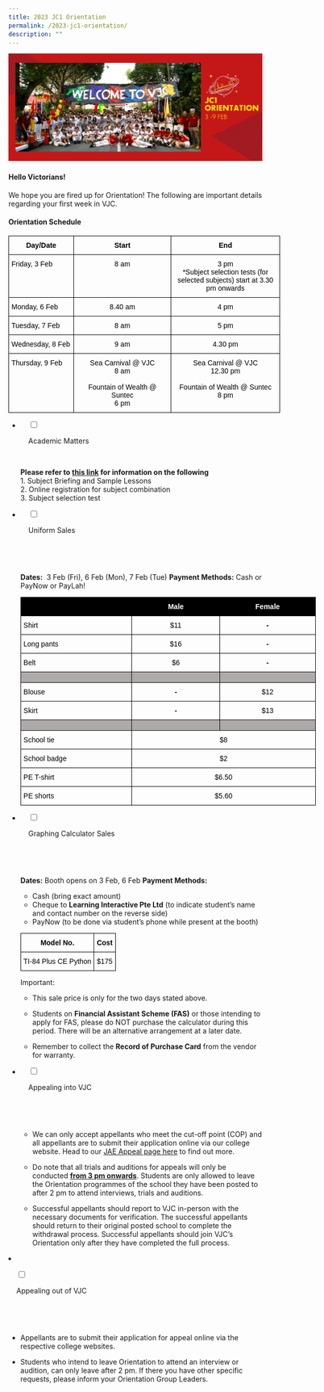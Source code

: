 ```yaml
---
title: 2023 JC1 Orientation
permalink: /2023-jc1-orientation/
description: ""
---
```

![](/images/2023%20Images/JCO%20Page%20Banner.jpg)

#### Hello Victorians!
We hope you are fired up for Orientation! The following are important details regarding your first week in VJC.

#### Orientation Schedule

<style type="text/css">
.tg  {border-collapse:collapse;border-spacing:0;}
.tg td{border-color:black;border-style:solid;border-width:1px;font-family:Arial, sans-serif;font-size:14px;
  overflow:hidden;padding:10px 5px;word-break:normal;}
.tg th{border-color:black;border-style:solid;border-width:1px;font-family:Arial, sans-serif;font-size:14px;
  font-weight:normal;overflow:hidden;padding:10px 5px;word-break:normal;}
.tg .tg-wp8o{border-color:#000000;text-align:center;vertical-align:top}
.tg .tg-mqa1{border-color:#000000;font-weight:bold;text-align:center;vertical-align:top}
.tg .tg-73oq{border-color:#000000;text-align:left;vertical-align:top}
</style>
<table class="tg" style="undefined;table-layout: fixed; width: 539px">
<colgroup>
<col style="width: 129px">
<col style="width: 194px">
<col style="width: 216px">
</colgroup>
<thead>
  <tr>
    <th class="tg-mqa1"><span style="font-weight:700;font-style:normal;text-decoration:none;color:#000;background-color:transparent">Day/Date</span></th>
    <th class="tg-mqa1"><span style="font-weight:700;font-style:normal;text-decoration:none;color:#000;background-color:transparent">Start</span></th>
    <th class="tg-mqa1"><span style="font-weight:700;font-style:normal;text-decoration:none;color:#000;background-color:transparent">End</span></th>
  </tr>
</thead>
<tbody>
  <tr>
    <td class="tg-73oq"><span style="font-weight:400;font-style:normal;text-decoration:none;color:#000;background-color:transparent">Friday,</span><span style="color:#000;background-color:transparent"> 3 Feb</span></td>
    <td class="tg-wp8o"><span style="font-weight:400;font-style:normal;text-decoration:none;color:#000;background-color:transparent">8 am</span></td>
    <td class="tg-wp8o"><span style="font-weight:400;font-style:normal;text-decoration:none;color:#000;background-color:transparent">3 pm</span><br><span style="font-weight:400;font-style:normal;text-decoration:none;color:#000;background-color:transparent">*Subject selection tests (for selected subjects) start at 3.30 pm onwards</span></td>
  </tr>
  <tr>
    <td class="tg-73oq"><span style="font-weight:400;font-style:normal;text-decoration:none;color:#000;background-color:transparent">Monday, </span><span style="color:#000;background-color:transparent">6 Feb</span></td>
    <td class="tg-wp8o"><span style="font-weight:400;font-style:normal;text-decoration:none;color:#000;background-color:transparent">8.40 am</span></td>
    <td class="tg-wp8o"><span style="font-weight:400;font-style:normal;text-decoration:none;color:#000;background-color:transparent">4 pm</span></td>
  </tr>
  <tr>
    <td class="tg-73oq"><span style="font-weight:400;font-style:normal;text-decoration:none;color:#000;background-color:transparent">Tuesday, </span><span style="color:#000;background-color:transparent">7 Feb</span></td>
    <td class="tg-wp8o"><span style="font-weight:400;font-style:normal;text-decoration:none;color:#000;background-color:transparent">8 am</span></td>
    <td class="tg-wp8o"><span style="font-weight:400;font-style:normal;text-decoration:none;color:#000;background-color:transparent">5 pm</span></td>
  </tr>
  <tr>
    <td class="tg-73oq"><span style="font-weight:400;font-style:normal;text-decoration:none;color:#000;background-color:transparent">Wednesday, </span><span style="color:#000;background-color:transparent">8 Feb</span></td>
    <td class="tg-wp8o"><span style="font-weight:400;font-style:normal;text-decoration:none;color:#000;background-color:transparent">9 am</span></td>
    <td class="tg-wp8o"><span style="font-weight:400;font-style:normal;text-decoration:none;color:#000;background-color:transparent">4.30 pm</span></td>
  </tr>
  <tr>
    <td class="tg-73oq"><span style="font-weight:400;font-style:normal;text-decoration:none;color:#000;background-color:transparent">Thursday, </span><span style="color:#000;background-color:transparent">9 Feb</span></td>
    <td class="tg-wp8o"><span style="font-weight:400;font-style:normal;text-decoration:none;color:#000;background-color:transparent">Sea Carnival @ VJC</span><br><span style="font-weight:400;font-style:normal;text-decoration:none;color:#000;background-color:transparent">8 am</span><br><br><span style="font-weight:400;font-style:normal;text-decoration:none;color:#000;background-color:transparent">Fountain of Wealth @ Suntec</span><br><span style="font-weight:400;font-style:normal;text-decoration:none;color:#000;background-color:transparent">6 pm</span></td>
    <td class="tg-wp8o"><span style="font-weight:400;font-style:normal;text-decoration:none;color:#000;background-color:transparent">Sea Carnival @ VJC</span><br><span style="font-weight:400;font-style:normal;text-decoration:none;color:#000;background-color:transparent">12.30 pm</span><br><br><span style="font-weight:400;font-style:normal;text-decoration:none;color:#000;background-color:transparent">Fountain of Wealth @ Suntec</span><br><span style="font-weight:400;font-style:normal;text-decoration:none;color:#000;background-color:transparent">8 pm</span></td>
  </tr>
</tbody>
</table>

<ul class="jekyllcodex_accordion">
<li>

    <input type="checkbox" id="accordion1">

    <label for="accordion1">Academic Matters</label>

    <div>
			<p> **Please refer to <a href="https://go.gov.sg/vjc23acad">this link</a> for information on the following**<br>
				1. Subject Briefing and Sample Lessons<br>
2. Online registration for subject combination<br>
3. Subject selection test </p>
				</div>
	</li>
	
<li>

    <input type="checkbox" id="accordion2">

    <label for="accordion2">Uniform Sales</label>

    <div>

      <p>
				**Dates:**  3 Feb (Fri), 6 Feb (Mon), 7 Feb (Tue)
				**Payment Methods:** Cash or PayNow or PayLah!
				<style type="text/css">
.tg  {border-collapse:collapse;border-spacing:0;}
.tg td{border-color:black;border-style:solid;border-width:1px;font-family:Arial, sans-serif;font-size:14px;
  overflow:hidden;padding:10px 5px;word-break:normal;}
.tg th{border-color:black;border-style:solid;border-width:1px;font-family:Arial, sans-serif;font-size:14px;
  font-weight:normal;overflow:hidden;padding:10px 5px;word-break:normal;}
.tg .tg-hfk9{background-color:#000000;border-color:#000000;text-align:left;vertical-align:top}
.tg .tg-2pv4{background-color:#AEAAAA;text-align:left;vertical-align:top}
.tg .tg-baqh{text-align:center;vertical-align:top}
.tg .tg-501o{background-color:#000000;border-color:#000000;color:#FFF;font-weight:bold;text-align:center;vertical-align:top}
.tg .tg-0lax{text-align:left;vertical-align:top}
.tg .tg-amwm{font-weight:bold;text-align:center;vertical-align:top}
</style>
<table class="tg" style="undefined;table-layout: fixed; width: 586px">
<colgroup>
<col style="width: 221px">
<col style="width: 175px">
<col style="width: 190px">
</colgroup>
<thead>
  <tr>
    <th class="tg-hfk9"></th>
    <th class="tg-501o"><span style="font-weight:700;font-style:normal;text-decoration:none;color:#FFF">Male</span></th>
    <th class="tg-501o"><span style="font-weight:700;font-style:normal;text-decoration:none;color:#FFF">Female</span></th>
  </tr>
</thead>
<tbody>
  <tr>
    <td class="tg-0lax"><span style="font-weight:400;font-style:normal;text-decoration:none;color:#000;background-color:transparent">Shirt</span></td>
    <td class="tg-baqh"><span style="font-weight:400;font-style:normal;text-decoration:none;color:#000;background-color:transparent">$11</span></td>
    <td class="tg-amwm"><span style="font-weight:700;font-style:normal;text-decoration:none;color:#000;background-color:transparent">-</span></td>
  </tr>
  <tr>
    <td class="tg-0lax"><span style="font-weight:400;font-style:normal;text-decoration:none;color:#000;background-color:transparent">Long pants</span></td>
    <td class="tg-baqh"><span style="font-weight:400;font-style:normal;text-decoration:none;color:#000;background-color:transparent">$16</span></td>
    <td class="tg-amwm"><span style="font-weight:700;font-style:normal;text-decoration:none;color:#000;background-color:transparent">-</span></td>
  </tr>
  <tr>
    <td class="tg-0lax"><span style="font-weight:400;font-style:normal;text-decoration:none;color:#000;background-color:transparent">Belt</span></td>
    <td class="tg-baqh"><span style="font-weight:400;font-style:normal;text-decoration:none;color:#000;background-color:transparent">$6</span></td>
    <td class="tg-amwm"><span style="font-weight:700;font-style:normal;text-decoration:none;color:#000;background-color:transparent">-</span></td>
  </tr>
  <tr>
    <td class="tg-2pv4"></td>
    <td class="tg-2pv4"></td>
    <td class="tg-2pv4"></td>
  </tr>
  <tr>
    <td class="tg-0lax"><span style="font-weight:400;font-style:normal;text-decoration:none;color:#000;background-color:transparent">Blouse</span></td>
    <td class="tg-amwm"><span style="font-weight:700;font-style:normal;text-decoration:none;color:#000;background-color:transparent">-</span></td>
    <td class="tg-baqh"><span style="font-weight:400;font-style:normal;text-decoration:none;color:#000;background-color:transparent">$12</span></td>
  </tr>
  <tr>
    <td class="tg-0lax"><span style="font-weight:400;font-style:normal;text-decoration:none;color:#000;background-color:transparent">Skirt</span></td>
    <td class="tg-amwm"><span style="font-weight:700;font-style:normal;text-decoration:none;color:#000;background-color:transparent">-</span></td>
    <td class="tg-baqh"><span style="font-weight:400;font-style:normal;text-decoration:none;color:#000;background-color:transparent">$13</span></td>
  </tr>
  <tr>
    <td class="tg-2pv4"></td>
    <td class="tg-2pv4"></td>
    <td class="tg-2pv4"></td>
  </tr>
  <tr>
    <td class="tg-0lax"><span style="font-weight:400;font-style:normal;text-decoration:none;color:#000;background-color:transparent">School tie</span></td>
    <td class="tg-baqh" colspan="2"><span style="font-weight:400;font-style:normal;text-decoration:none;color:#000;background-color:transparent">$8</span></td>
  </tr>
  <tr>
    <td class="tg-0lax"><span style="font-weight:400;font-style:normal;text-decoration:none;color:#000;background-color:transparent">School badge</span></td>
    <td class="tg-baqh" colspan="2"><span style="font-weight:400;font-style:normal;text-decoration:none;color:#000;background-color:transparent">$2</span></td>
  </tr>
  <tr>
    <td class="tg-0lax"><span style="font-weight:400;font-style:normal;text-decoration:none;color:#000;background-color:transparent">PE T-shirt</span></td>
    <td class="tg-baqh" colspan="2"><span style="font-weight:400;font-style:normal;text-decoration:none;color:#000;background-color:transparent">$6.50</span></td>
  </tr>
  <tr>
    <td class="tg-0lax"><span style="font-weight:400;font-style:normal;text-decoration:none;color:#000;background-color:transparent">PE shorts</span></td>
    <td class="tg-baqh" colspan="2"><span style="font-weight:400;font-style:normal;text-decoration:none;color:#000;background-color:transparent">$5.60</span></td>
  </tr>
</tbody>
</table>
			</p>
				</div>
	</li>
	
<li>

    <input type="checkbox" id="accordion3">

    <label for="accordion3">Graphing Calculator Sales</label>

    <div>

      <p> **Dates:** Booth opens on 3 Feb, 6 Feb
**Payment Methods:** 
   *   Cash (bring exact amount)
   *   Cheque to **Learning Interactive Pte Ltd** (to indicate student’s name and contact number on the reverse side)
   *   PayNow (to be done via student’s phone while present at the booth)

<style type="text/css">
.tg  {border-collapse:collapse;border-spacing:0;}
.tg td{border-color:black;border-style:solid;border-width:1px;font-family:Arial, sans-serif;font-size:14px;
  overflow:hidden;padding:10px 5px;word-break:normal;}
.tg th{border-color:black;border-style:solid;border-width:1px;font-family:Arial, sans-serif;font-size:14px;
  font-weight:normal;overflow:hidden;padding:10px 5px;word-break:normal;}
.tg .tg-baqh{text-align:center;vertical-align:top}
.tg .tg-amwm{font-weight:bold;text-align:center;vertical-align:top}
.tg .tg-0lax{text-align:left;vertical-align:top}
</style>
<table class="tg">
<thead>
  <tr>
    <th class="tg-amwm"><span style="font-weight:700;font-style:normal;text-decoration:none;color:#000;background-color:transparent">Model No.</span></th>
    <th class="tg-amwm"><span style="font-weight:700;font-style:normal;text-decoration:none;color:#000;background-color:transparent">Cost</span></th>
  </tr>
</thead>
<tbody>
  <tr>
    <td class="tg-0lax"><span style="font-weight:400;font-style:normal;text-decoration:none;color:#000;background-color:transparent">TI-84 Plus CE Python</span></td>
    <td class="tg-baqh"><span style="font-weight:400;font-style:normal;text-decoration:none;color:#000;background-color:transparent">$175</span></td>
  </tr>
</tbody>
</table>

Important: 

*   This sale price is only for the two days stated above.
    
*   Students on **Financial Assistant Scheme (FAS)** or those intending to apply for FAS, please do NOT purchase the calculator during this period. There will be an alternative arrangement at a later date.
*   Remember to collect the **Record of Purchase Card** from the vendor for warranty.
</p>
				</div>
	</li>
	
<li>

    <input type="checkbox" id="accordion4">

    <label for="accordion4">Appealing into VJC</label>

    <div>

      <p> 

*   We can only accept appellants who meet the cut-off point (COP) and all appellants are to submit their application online via our college website. Head to our [JAE Appeal page here](https://www.victoriajc.moe.edu.sg/admissions/joint-admissions-exercise/) to find out more.
    
*   Do note that all trials and auditions for appeals will only be conducted <u>**from 3 pm onwards**</u>. Students are only allowed to leave the Orientation programmes of the school they have been posted to after 2 pm to attend interviews, trials and auditions.
    
*   Successful appellants should report to VJC in-person with the necessary documents for verification. The successful appellants should return to their original posted school to complete the withdrawal process. Successful appellants should join VJC’s Orientation only after they have completed the full process.
    </p>
				</div>
	</li>
	
<li>

    <input type="checkbox" id="accordion5">

    <label for="accordion5">Appealing out of VJC</label>

    <div>

      <p>

*   Appellants are to submit their application for appeal online via the respective college websites.
    
*   Students who intend to leave Orientation to attend an interview or audition, can only leave after 2 pm. If there you have other specific requests, please inform your Orientation Group Leaders.
    
 </p>
				</div>
	</li>